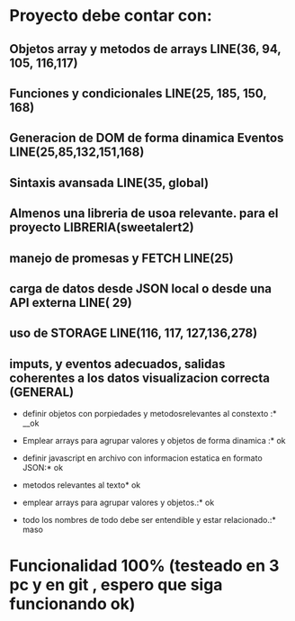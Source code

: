 # Proyecto debe contar con:
## Objetos array y metodos de arrays LINE(36, 94, 105, 116,117)
## Funciones y condicionales LINE(25, 185, 150, 168)
## Generacion de DOM de forma dinamica Eventos LINE(25,85,132,151,168)
## Sintaxis avansada LINE(35, global)

## Almenos una libreria de usoa relevante. para el proyecto LIBRERIA(sweetalert2)
## manejo de promesas y FETCH LINE(25)
## carga de datos desde JSON local o desde una API externa LINE( 29)
## uso de STORAGE LINE(116, 117, 127,136,278)

## imputs, y eventos adecuados, salidas coherentes a los datos visualizacion correcta (GENERAL)

* definir objetos con porpiedades y metodosrelevantes al constexto :* __ok
* Emplear arrays para agrupar valores y objetos de forma dinamica :* ok

* definir javascript en archivo con informacion estatica en formato JSON:* ok
* metodos relevantes al texto* ok
* emplear arrays para agrupar valores y objetos.:* ok

* todo los nombres de todo debe ser entendible y estar relacionado.:* maso 

# Funcionalidad 100% (testeado en 3 pc y en git , espero que siga funcionando ok)

